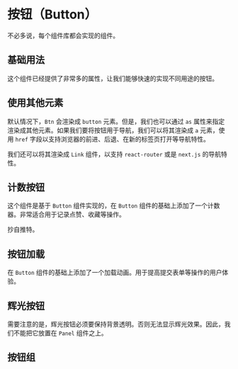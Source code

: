 # 按钮（Button）

不必多说，每个组件库都会实现的组件。

## 基础用法

这个组件已经提供了非常多的属性，让我们能够快速的实现不同用途的按钮。

<Demo name="ButtonAll" />

## 使用其他元素

默认情况下，`Btn` 会渲染成 `button` 元素。但是，我们也可以通过 `as` 属性来指定渲染成其他元素。如果我们要将按钮用于导航，我们可以将其渲染成 `a` 元素，使用 `href` 字段以支持浏览器的前进、后退、在新的标签页打开等导航特性。

我们还可以将其渲染成 `Link` 组件，以支持 `react-router` 或是 `next.js` 的导航特性。

<Demo name="ButtonAs" />

## 计数按钮

这个组件是基于 `Button` 组件实现的，在 `Button` 组件的基础上添加了一个计数器。非常适合用于记录点赞、收藏等操作。

抄自推特。

<Demo name="ButtonCounter" />

## 按钮加载

在 `Button` 组件的基础上添加了一个加载动画。用于提高提交表单等操作的用户体验。

<Demo name="ButtonLoading" />

## 辉光按钮

需要注意的是，辉光按钮必须要保持背景透明。否则无法显示辉光效果。因此，我们不能把它放置在 `Panel` 组件之上。

<DemoNoBG name="ButtonBlur" />


## 按钮组

<Demo name="ButtonGroup" />
